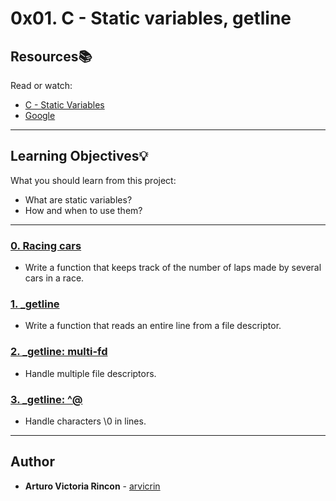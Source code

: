 # 0x01. C - Static variables, getline

## Resources:books:
Read or watch:
* [C - Static Variables](https://intranet.hbtn.io/rltoken/_UdDvxkeBh_txB7E8mIDyg)
* [Google](https://intranet.hbtn.io/rltoken/1w8RimVJ01ZpP9Cqi67mjg)

---
## Learning Objectives:bulb:
What you should learn from this project:

* What are static variables?
* How and when to use them?

---

### [0. Racing cars](./laps.c)
* Write a function that keeps track of the number of laps made by several cars in a race.


### [1. _getline](./_getline.c)
* Write a function that reads an entire line from a file descriptor.


### [2. _getline: multi-fd](./_getline.c)
* Handle multiple file descriptors.


### [3. _getline: ^@](./_getline.c)
* Handle characters \0 in lines.

---

## Author
* **Arturo Victoria Rincon** - [arvicrin](https://github.com/arvicrin)
